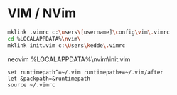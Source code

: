 # VIM / NVim

``` bash
mklink .vimrc c:\users\[username]\config\vim\.vimrc
cd %LOCALAPPDATA%\nvim\
mklink init.vim c:\Users\kedde\.vimrc
```

neovim %LOCALAPPDATA%\nvim\init.vim
````
set runtimepath^=~/.vim runtimepath+=~/.vim/after
let &packpath=&runtimepath
source ~/.vimrc
````

